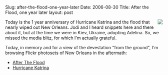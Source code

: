 Slug: after-the-flood-one-year-later
Date: 2006-08-30
Title: After the Flood, one year later
layout: post

<a href="http://flickr.com/photos/17056657@N00/39896061" title="Canal Street, Friday"><img border="0" class="at-xid-6a010534988cd3970b0120a55ce850970b" src="https://steveivy.typepad.com/.a/6a010534988cd3970b0120a55ce850970b-pi" style="float: right; margin: 0 0 5px 5px;" /></a>

Today is the 1 year anniversary of Hurricane Katrina and the flood that nearly wiped out New Orleans. Jodi and I heard snippets here and there about it, but at the time we were in Kiev, Ukraine, adopting Adelina. So, we missed the media blitz, for which I&#39;m actually grateful.

Today, in memory and for a view of the devestation &quot;from the ground&quot;, I&#39;m browsing Flickr photosets of New Orleans in the aftermath:

* [After The Flood](http://flickr.com/photos/tampics/sets/929286/show/)
* [Hurricane Katrina](http://flickr.com/groups/45871688@N00/pool/)
